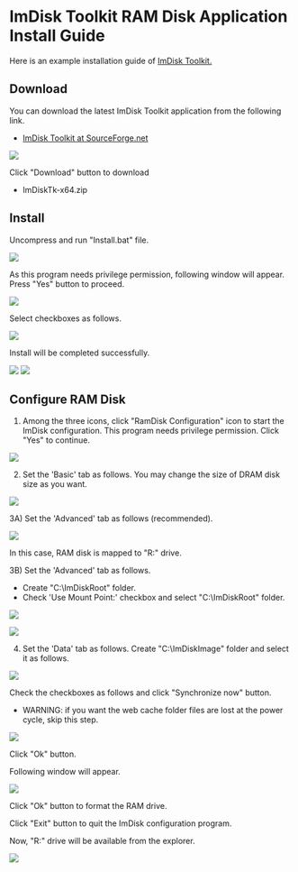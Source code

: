 # ImDisk Toolkit RAM Disk Application Install Guide

Here is an example installation guide of [ImDisk Toolkit.](https://sourceforge.net/projects/imdisk-toolkit/)

## Download

You can download the latest ImDisk Toolkit application from the following link.

*   [ImDisk Toolkit at SourceForge.net](https://sourceforge.net/projects/imdisk-toolkit/)

![](imdisk/1.imdisk_download_link.png)

Click "Download" button to download
- ImDiskTk-x64.zip

## Install
Uncompress and run "Install.bat" file.

![](imdisk/2.imdisk_uncompress_install.png)

As this program needs privilege permission, following window will appear.
Press "Yes" button to proceed.

![](imdisk/3.imdisk_privilege.png)

Select checkboxes as follows.

![](imdisk/4.imdisk_configure.png)

Install will be completed successfully.

![](imdisk/5.imdisk_complete.png)
![](imdisk/6.imdisk_desktop.png)

## Configure RAM Disk
1) Among the three icons, click "RamDisk Configuration" icon to start the ImDisk configuration.
This program needs privilege permission. Click "Yes" to continue.

![](imdisk/7.imdisk_configure_ramdisk.png)

2) Set the 'Basic' tab as follows.
You may change the size of DRAM disk size as you want.

![](imdisk/8.imdisk_config_one.png)

3A) Set the 'Advanced' tab as follows (recommended).

![](imdisk/9.imdisk_config_two_A.png)

In this case, RAM disk is mapped to "R:\" drive.

3B) Set the 'Advanced' tab as follows.
* Create "C:\ImDiskRoot" folder.
* Check 'Use Mount Point:' checkbox and select "C:\ImDiskRoot" folder.

![](imdisk/9.imdisk_config_two_B.png)

![](imdisk/9.imdisk_config_two_C.png)

4) Set the 'Data' tab as follows.
Create "C:\ImDiskImage" folder and select it as follows.

![](imdisk/9.imdisk_config_three_A.png)

Check the checkboxes as follows and click "Synchronize now" button.
- WARNING: if you want the web cache folder files are lost at the power cycle, skip this step.

![](imdisk/9.imdisk_config_three_B.png)

Click "Ok" button.

Following window will appear.

![](imdisk/10.imdisk_format.png)

Click "Ok" button to format the RAM drive.

Click "Exit" button to quit the ImDisk configuration program.

Now, "R:\" drive will be available from the explorer.

![](imdisk/11.imdisk_explorer.png)
